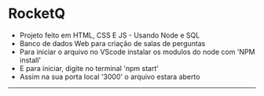 # RocketQ
 - Projeto feito em HTML, CSS E JS - Usando Node e SQL
 - Banco de dados Web para criação de salas de perguntas
 - Para iniciar o arquivo no VScode instalar os modulos do node com 'NPM install'
 - E para iniciar, digite no terminal 'npm start'
 - Assim na sua porta local '3000' o arquivo estara aberto
 - - - - - - - -
